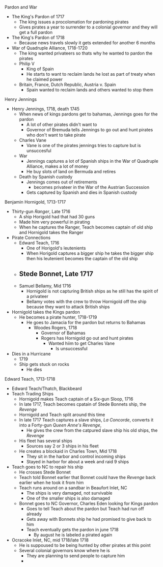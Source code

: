 Pardon and War 
- The King's Pardon of 1717
	- The king issues a procolomation for pardoning pirates 
	- Gives pirates a year to surrender to a colonial governor and they will get a full pardon 
- The King's Pardon of 1718 
	- Because news travels slowly it gets extended for another 6 months 
- War of Quadruple Alliance, 1718-1720
	- The king wanted privateers so thats why he wanted to pardon the pirates
	- Philip V 
		- King of Spain 
		- He starts to want to reclaim lands he lost as part of treaty when he claimed power 
	- Britain, France, Dutch Republic, Austria v. Spain 
		- Spain wanted to reclaim lands and others wanted to stop them 

Henry Jennings 
- Henry Jennings, 1718, death 1745
	- When news of kings pardons get to bahamas, Jennings goes for the pardon 
		- A lot of other pirates didn't want to 
		- Governor of Bremuda tells Jennings to go out and hunt pirates who don't want to take pirate 
	- Charles Vane 
		- Vane is one of the pirates jennings tries to capture but is unsuccesful
	- War 
		- Jennings captures a lot of Spanish ships in the War of Quadruple Alliance, makes a lot of money 
		- He buy slots of land on Bermuda and retires 
	- Death by Spanish custody 
		- Jennings comes out of retirements 
			- becomes privateer in the War of the Austrian Succession 
		- Gets captured by Spanish and dies in Spanish custody 

Benjamin Hornigold, 1713-1717
- Thirty-gun *Ranger*, Late 1716 
	- A ship Horigold had that had 30 guns
	- Made him very powerful in pirating 
	- When he captures the Ranger, Teach becomes captain of old ship and Hornigold takes the Ranger 
- Pirate Connections 
	- Edward Teach, 1716
		- One of Horigold's leutenients
		- When Horigold captures a bigger ship he takes the bigger ship then his leutenient becomes the captain of the old ship 
	- Stede Bonnet, Late 1717 
		- 
	- Samuel Bellamy, Mid 1716
		- Hornigold is not capturing British ships as he still has the spirit of a privateer 
		- Bellamy votes with the crew to throw Hornigold off the ship because they want to attack British ships 
- Hornigold takes the Kings pardon 
	- He becomes a pirate hunter, 1718-1719 
		- He goes to Jamacia for the pardon but returns to Bahamas 
			- Woodes Rogers, 1718 
				- Governor of Bahamas 
				- Rogers has Hornigold go out and hunt pirates 
					- Wanted hiim to get Charles Vane
						- Is unsuccessful
- Dies in a Hurricane 
	- 1719 
	- Ship gets stuck on rocks 
		- He dies 

Edward Teach, 1713-1718
- Edward Teach/Thatch, Blackbeard
- Teach Trading Ships 
	- Hornigold makes Teach captain of a Six-gun Sloop, 1716
	- In late 1717, Teach becomes cpatain of Stede Bonnets ship, the *Revenge*
	- Hornigold and Teach split around this time 
	- In late 1717 Teach captures a slave ships, *La Concorde*, converts it into a Forty-gun *Queen Anne's Revenge*, 
		- He gives the crew from the catpured slave ship his old ships, the *Revenge* 
	- His fleet has several ships 
		- Sources say 2 or 3 ships in his fleet 
	- He creates a blockaid in Charles Town, Mid 1718 
		- They sit in the harbor and control incoming ships 
		- Stayed in harbor for about a week and raid 9 ships 
- Teach goes to NC to repair his ship 
	- He crosses Stede Bonnet
	- Teach told Bonnet earlier that Bonnet could have the *Revenge* back earlier when he took it from him 
	- Teach runs around on a sandbar in Beaufort Inlet, NC 
		- The ships is very damaged, not survivable 
		- One of the smaller ships is also damaged 
	- Bonnet goes to NC Governor, Charles Eden looking for Kings pardon 
		- Goes to tell Teach about the pardon but Teach had run off already 
		- Gets away with Bonnets ship he had promised to give back to him 
		- Teach eventually gets the pardon in june 1718
			- By august he is labeled a pirated again 
- Ocracoke Inlet, NC, mid 1718/late 1718 
	- He is suppoused to be being hunted by other pirates at this point 
	- Several colonial governors know where he is 
		- They are planning to send people to capture him 
		- 